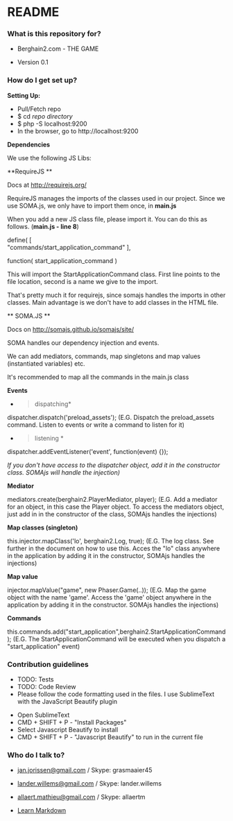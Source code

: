 # README #


### What is this repository for? ###

* Berghain2.com - THE GAME



* Version 0.1


### How do I get set up? ###

**Setting Up:**

 - Pull/Fetch repo
 - $ cd *repo directory* 
 - $ php -S localhost:9200
 - In the browser, go to http://localhost:9200

**Dependencies**

We use the following JS Libs:

**RequireJS **

Docs at http://requirejs.org/

RequireJS manages the imports of the classes used in our project. Since we use SOMA.js, we only have to import them once, in **main.js**

When you add a new JS class file, please import it. You can do this as follows. (**main.js - line 8**)

define(
[    
    "commands/start_application_command"
], 

function(
    start_application_command
)

This will import the StartApplicationCommand class. First line points to the file location, second is a name we give to the import.

That's pretty much it for requirejs, since somajs handles the imports in other classes. Main advantage is we don't have to add classes in the HTML file.



** SOMA.JS ** 

Docs on http://somajs.github.io/somajs/site/

SOMA handles our dependency injection and events. 

We can add mediators, commands, map singletons and map values (instantiated variables) etc.

It's recommended to map all the commands in the main.js class

**Events**

* > dispatching*

dispatcher.dispatch('preload_assets'); (E.G. Dispatch the preload_assets command. Listen to events or write a command to listen for it)

* > listening *

dispatcher.addEventListener('event', function(event) {});

*If you don't have access to the dispatcher object, add it in the constructor class. SOMAjs will handle the injection)*


**Mediator**

mediators.create(berghain2.PlayerMediator, player); (E.G. Add a mediator for an object, in this case the Player object. To access the mediators object, just add in in the constructor of the class, SOMAjs handles the injections)
           

**Map classes (singleton)**

this.injector.mapClass('lo', berghain2.Log, true); (E.G. The log class. See further in the document on how to use this. Acces the "lo" class anywhere in the application by adding it in the constructor, SOMAjs handles the injections)

**Map value**

injector.mapValue("game", new Phaser.Game(..)); (E.G. Map the game object with the name 'game'. Access the 'game' object anywhere in the application by adding it in the constructor. SOMAjs handles the injections)

**Commands**

this.commands.add("start_application",berghain2.StartApplicationCommand); (E.G. The StartApplicationCommand will be executed when you dispatch a "start_application" event)






### Contribution guidelines ###

* TODO: Tests
* TODO: Code Review
* Please follow the code formatting used in the files. I use SublimeText with the JavaScript Beautify plugin

 - Open SublimeText
 - CMD + SHIFT + P - "Install Packages"
 - Select Javascript Beautify to install
 - CMD + SHIFT + P - "Javascript Beautify" to run in the current file


### Who do I talk to? ###

* jan.jorissen@gmail.com / Skype: grasmaaier45
* lander.willems@gmail.com / Skype: lander.willems
* allaert.mathieu@gmail.com / Skype: allaertm


* [Learn Markdown](https://bitbucket.org/tutorials/markdowndemo)